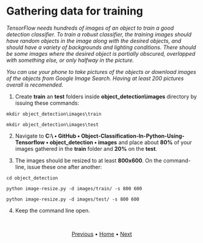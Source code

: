 # Gathering data for training

_TensorFlow needs hundreds of images of an object to train a good detection classifier. To train a robust classifier, the training images should have random objects in the image along with the desired objects, and should have a variety of backgrounds and lighting conditions. There should be some images where the desired object is partially obscured, overlapped with something else, or only halfway in the picture._

_You can use your phone to take pictures of the objects or download images of the objects from Google Image Search. Having at least 200 pictures overall is recomended._

1. Create **train** an **test** folders inside **object_detection\images** directory by issuing these commands:
```
mkdir object_detection\images\train

mkdir object_detection\images\test
```

2. Navigate to **C:\ • GitHub • Object-Classification-In-Python-Using-Tensorflow • object_detection • images** and place about **80%** of your images gathered in the **train** folder and **20%** on the **test**.

3. The images should be resized to at least **800x600**. On the command-line, issue these one after another:
```
cd object_detection

python image-resize.py -d images/train/ -s 800 600

python image-resize.py -d images/test/ -s 800 600
```

4. Keep the command line open.

<br>
<p align="center">
  <a href="https://github.com/JeiEmDSea/Object-Classification-In-Python-Using-Tensorflow/blob/master/documentation/protobuf_installation_and_proto_files_compilation.md">Previous</a>
  <span>•</span>
  <a href="https://github.com/JeiEmDSea/Object-Classification-In-Python-Using-Tensorflow">Home</a>
  <span>•</span>
  <a href="https://github.com/JeiEmDSea/Object-Classification-In-Python-Using-Tensorflow/blob/master/documentation/labeling_the_images_gathered.md">Next</a>
</p>